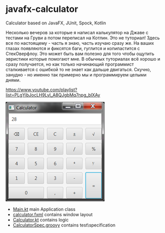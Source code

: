 # javafx-calculator
Calculator based on JavaFX, JUnit, Spock, Kotlin

Несколько вечеров за которые я написал калькулятор на Джаве с тестами на Груви а потом переписал на Котлин.
Это не туториал! Здесь все по настоящему - часть я знаю, часть изучаю сразу же. На ваших глазах появляются и фиксятся баги, гуглится и копипастится с СтекОверфлоу.
Это может быть вам полезно для того чтобы ощутить эвристики которые помогают мне. В обычных туториалах всё хорошо и сразу получается, но как только начинающий программист сталкивается с ошибкой то не знает как дальше двигаться. 
Скучно, занудно - но именно так примерно мы и программируем целыми днями.

https://www.youtube.com/playlist?list=PLgYibJocLH9LyI_A8QJgbMq7npg_blXAy

![](screenshot.png)

* [Main.kt](./src/main/kotlin/com/example/javafx/calculator/Main.kt) main Application class
* [calculator.fxml](./src/main/resources/calculator.fxml) contains window layout
* [Calculator.kt](./src/main/kotlin/com/example/javafx/calculator/Calculator.kt) contains logic 
* [CalculatorSpec.groovy](./src/test/groovy/com/example/javafx/calculator/CalculatorSpec.groovy) contains test\specification

